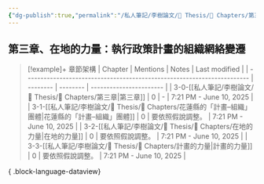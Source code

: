 ```yaml
---
{"dg-publish":true,"permalink":"/私人筆記/李樹論文/📝 Thesis/🔖 Chapters/第三章/","title":"第三章","tags":["李樹論文"],"noteIcon":"3","created":"2025-06-10T19:14:46.000+08:00","updated":"2025-06-10T19:21:00.563+08:00"}
---
```



## 第三章、在地的力量：執行政策計畫的組織網絡變遷

> [!example]+ 章節架構
>  | Chapter                                                                 | Mentions | Notes    | Last modified           |
> | ----------------------------------------------------------------------- | -------- | -------- | ----------------------- |
> | 3-0-[[私人筆記/李樹論文/📝 Thesis/🔖 Chapters/第三章\|第三章]]                     | 0        | \-       | 7:21 PM - June 10, 2025 |
> | 3-1-[[私人筆記/李樹論文/📝 Thesis/🔖 Chapters/花蓮縣的「計畫–組織」團體\|花蓮縣的「計畫–組織」團體]] | 0        | 要依照假說調整。 | 7:21 PM - June 10, 2025 |
> | 3-2-[[私人筆記/李樹論文/📝 Thesis/🔖 Chapters/在地的力量\|在地的力量]]                 | 0        | 要依照假說調整。 | 7:21 PM - June 10, 2025 |
> | 3-3-[[私人筆記/李樹論文/📝 Thesis/🔖 Chapters/計畫的力量\|計畫的力量]]                 | 0        | 要依照假說調整。 | 7:21 PM - June 10, 2025 |
> 
{ .block-language-dataview}
